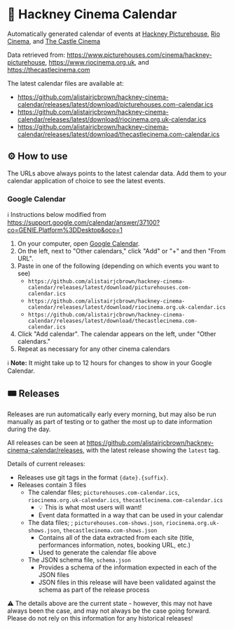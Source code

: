 # 📆 Hackney Cinema Calendar

Automatically generated calendar of events at
[Hackney Picturehouse](https://maps.app.goo.gl/jvF1xUkQsoJnHoeZA),
[Rio Cinema](https://maps.app.goo.gl/ADne8QJKvNvjrbp46), and
[The Castle Cinema](https://maps.app.goo.gl/Y4Nu2SEaaRo9TEpn9)

Data retrieved from: https://www.picturehouses.com/cinema/hackney-picturehouse,
https://www.riocinema.org.uk, and https://thecastlecinema.com

The latest calendar files are available at:

- https://github.com/alistairjcbrown/hackney-cinema-calendar/releases/latest/download/picturehouses.com-calendar.ics
- https://github.com/alistairjcbrown/hackney-cinema-calendar/releases/latest/download/riocinema.org.uk-calendar.ics
- https://github.com/alistairjcbrown/hackney-cinema-calendar/releases/latest/download/thecastlecinema.com-calendar.ics

## ⚙️ How to use

The URLs above always points to the latest calendar data. Add them to your
calendar application of choice to see the latest events.

### Google Calendar

ℹ️ Instructions below modified from
https://support.google.com/calendar/answer/37100?co=GENIE.Platform%3DDesktop&oco=1

1. On your computer, open [Google Calendar](https://calendar.google.com/).
2. On the left, next to "Other calendars," click "Add" or "+" and then "From
   URL".
3. Paste in one of the following (depending on which events you want to see)
   - `https://github.com/alistairjcbrown/hackney-cinema-calendar/releases/latest/download/picturehouses.com-calendar.ics`
   - `https://github.com/alistairjcbrown/hackney-cinema-calendar/releases/latest/download/riocinema.org.uk-calendar.ics`
   - `https://github.com/alistairjcbrown/hackney-cinema-calendar/releases/latest/download/thecastlecinema.com-calendar.ics`
4. Click "Add calendar". The calendar appears on the left, under "Other
   calendars."
5. Repeat as necessary for any other cinema calendars

ℹ️ **Note:** It might take up to 12 hours for changes to show in your Google
Calendar.

## 🎟 Releases

Releases are run automatically early every morning, but may also be run manually
as part of testing or to gather the most up to date information during the day.

All releases can be seen at
https://github.com/alistairjcbrown/hackney-cinema-calendar/releases, with the
latest release showing the `latest` tag.

Details of current releases:

- Releases use git tags in the format `{date}.{suffix}`.
- Releases contain 3 files
  - The calendar files; `picturehouses.com-calendar.ics`,
    `riocinema.org.uk-calendar.ics`, `thecastlecinema.com-calendar.ics`
    - 💡 This is what most users will want!
    - Event data formatted in a way that can be used in your calendar
  - The data files; ; `picturehouses.com-shows.json`,
    `riocinema.org.uk-shows.json`, `thecastlecinema.com-shows.json`
    - Contains all of the data extracted from each site (title, performances
      information, notes, booking URL, etc.)
    - Used to generate the calendar file above
  - The JSON schema file, `schema.json`
    - Provides a schema of the information expected in each of the JSON files
    - JSON files in this release will have been validated against the schema as
      part of the release process

⚠️ The details above are the current state - however, this may not have always
been the case, and may not always be the case going forward. Please do not rely
on this information for any historical releases!
